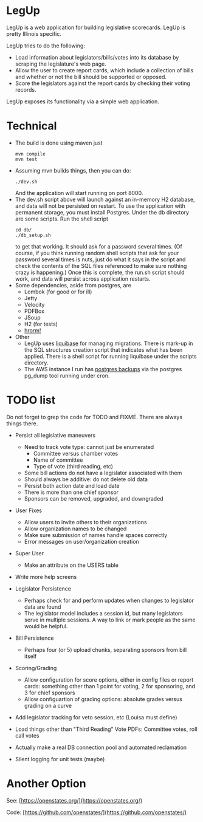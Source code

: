 # LegUp

LegUp is a web application for building legislative scorecards. LegUp
is pretty Illinois specific.

LegUp tries to do the following:
* Load information about legislators/bills/votes into its database by scraping the legislature's web page.
* Allow the user to create report cards, which include a collection of bills and whether or not the bill
  should be supported or opposed.
* Score the legislators against the report cards by checking their voting records.

LegUp exposes its functionality via a simple web application.

# Technical

* The build is done using maven just
   ````
   mvn compile
   mvn test
   ````
* Assuming mvn builds things, then you can do:
   ````
   ./dev.sh
   ````
   And the application will start running on port 8000.
* The dev.sh script above will launch against an in-memory H2 database, and data
  will not be persisted on restart.
  To use the application with permanent storage, you must install Postgres.
  Under the db directory are some scripts. Run the shell script
    ````
    cd db/
    ./db_setup.sh
    ````
    to get that working. It should ask for a password several times. (Of course,
    if you think running random shell scripts that ask for your password several times
    is nuts, just do what it says in the script and check the contents of the SQL files
    referenced to make sure nothing crazy is happening.)
    Once this is complete, the run.sh script should work, and data will persist across
    application restarts.
* Some dependencies, aside from postgres, are
  * Lombok (for good or for ill)
  * Jetty
  * Velocity
  * PDFBox
  * JSoup
  * H2 (for tests)
  * [hrorm!](http://hrorm.org)
* Other
  * LegUp uses [liquibase](http://www.liquibase.org/) for managing
  migrations. There is mark-up in the SQL structures creation script
  that indicates what has been applied. There is a shell script for
  running liquibase under the scripts directory.
  * The AWS instance I run has [postgres backups](https://www.postgresql.org/docs/10/static/backup.html)
  via the postgres pg_dump tool running under cron.

# TODO list

Do not forget to grep the code for TODO and FIXME. There are always things there.
* Persist all legislative maneuvers
  * Need to track vote type: cannot just be enumerated
    * Committee versus chamber votes
    * Name of committee
    * Type of vote (third reading, etc)
  * Some bill actions do not have a legislator associated with them
  * Should always be additive: do not delete old data
  * Persist both action date and load date
  * There is more than one chief sponsor
  * Sponsors can be removed, upgraded, and downgraded

* User Fixes
  * Allow users to invite others to their organizations
  * Allow organization names to be changed
  * Make sure submission of names handle spaces correctly
  * Error messages on user/organization creation
* Super User
  * Make an attribute on the USERS table
* Write more help screens
* Legislator Persistence
  * Perhaps check for and perform updates when changes to legislator data are found
  * The legislator model includes a session id, but many legislators serve in multiple sessions.
    A way to link or mark people as the same would be helpful.
* Bill Persistence
  * Perhaps four (or 5) upload chunks, separating sponsors from bill itself
* Scoring/Grading
  * Allow configuration for score options, either in config files or report cards: something
  other than 1 point for voting, 2 for sponsoring, and 3 for chief sponsors
  * Allow configuartion of grading options: absolute grades versus grading on a curve
* Add legislator tracking for veto session, etc (Louisa must define)
* Load things other than "Third Reading" Vote PDFs: Committee votes, roll call votes
* Actually make a real DB connection pool and automated reclamation
* Silent logging for unit tests (maybe)

# Another Option

See: [https://openstates.org/](https://openstates.org/)

Code: [https://github.com/openstates/](https://github.com/openstates/)
